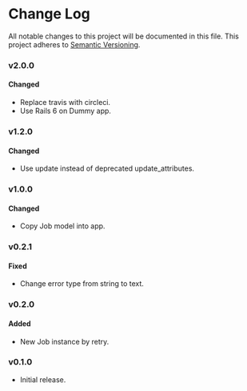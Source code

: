 # Change Log
All notable changes to this project will be documented in this file.
This project adheres to [Semantic Versioning](http://semver.org/).

### v2.0.0

#### Changed

* Replace travis with circleci.
* Use Rails 6 on Dummy app.

### v1.2.0

#### Changed

* Use update instead of deprecated update_attributes.

### v1.0.0

#### Changed

* Copy Job model into app.

### v0.2.1

#### Fixed

* Change error type from string to text.

### v0.2.0

#### Added

* New Job instance by retry.

### v0.1.0

* Initial release.
